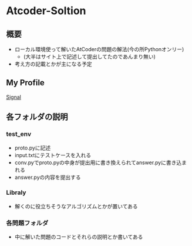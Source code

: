 # Atcoder-Soltion

## 概要

- ローカル環境使って解いたAtCoderの問題の解法(今の所Pythonオンリー)
  - (大半はサイト上で記述して提出してたのであんまり無い)
- 考え方の記載とかが主になる予定

## My Profile

[Signal](https://kenkoooo.com/atcoder/?user=Signal&rivals=&kind=category#/user/Signal)

## 各フォルダの説明

### test_env

- proto.pyに記述
- input.txtにテストケースを入れる
- conv.pyでproto.pyの中身が提出用に書き換えられてanswer.pyに書き込まれる
- answer.pyの内容を提出する

### Libraly

- 解くのに役立ちそうなアルゴリズムとかが置いてある

### 各問題フォルダ

- 中に解いた問題のコードとそれらの説明とか書いてある
